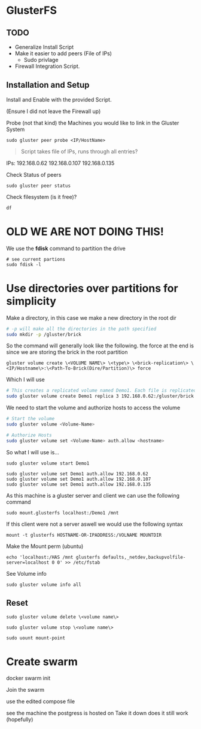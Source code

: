 # GlusterFS

## TODO 
* Generalize Install Script
* Make it easier to add peers (File of IPs)
  * Sudo privlage 
* Firewall Integration Script.

## Installation and Setup

Install and Enable with the provided Script.

(Ensure I did not leave the Firewall up)

Probe (not that kind) the Machines you would like to link in the Gluster System

```
sudo gluster peer probe <IP/HostName>
```
> Script takes file of IPs, runs through all entries?

IPs:
192.168.0.62
192.168.0.107
192.168.0.135

Check Status of peers
```
sudo gluster peer status
```


Check filesystem (is it free)?
```
df 
```

# OLD WE ARE NOT DOING THIS!
We use the **fdisk** command to partition the drive 
```
# see current partions 
sudo fdisk -l
```
# Use directories over partitions for simplicity

Make a directory, in this case we make a new directory in the root dir
```sh 
# -p will make all the directories in the path specified
sudo mkdir -p /gluster/brick
```

So the command will generally look like the following. the force at the end is since we are storing the brick in the root partition
```
gluster volume create \<VOLUME NAME\> \<type\> \<brick-replication\> \<IP/Hostname\>:\<Path-To-Brick(Dire/Partition)\> force 
```
Which I will use
```sh
# This creates a replicated volume named Demo1. Each file is replicated on atleast 3 bricks (the use of 2 is prone to splitbrain -- bad)
sudo gluster volume create Demo1 replica 3 192.168.0.62:/gluster/brick 192.168.0.107:/gluster/brick 192.168.0.135:/gluster/brick force
```

We need to start the volume and authorize hosts to access the volume 
```sh
# Start the volume 
sudo gluster volume <Volume-Name>

# Authorize Hosts 
sudo gluster volume set <Volume-Name> auth.allow <hostname>
```
So what I will use is... 
```
sudo gluster volume start Demo1

sudo gluster volume set Demo1 auth.allow 192.168.0.62
sudo gluster volume set Demo1 auth.allow 192.168.0.107
sudo gluster volume set Demo1 auth.allow 192.168.0.135

```


As this machine is a gluster server and client we can use the following command 
```
sudo mount.glusterfs localhost:/Demo1 /mnt
```

If this client were not a server aswell we would use the following syntax
```
mount -t glusterfs HOSTNAME-OR-IPADDRESS:/VOLNAME MOUNTDIR
```


Make the Mount perm (ubuntu) 
```
echo 'localhost:/HAS /mnt glusterfs defaults,_netdev,backupvolfile-server=localhost 0 0' >> /etc/fstab
```



See Volume info
```
sudo gluster volume info all
```

## Reset 
```
sudo gluster volume delete \<volume name\>
```

 
```
sudo gluster volume stop \<volume name\>
```

```
sudo uount mount-point
```

# Create swarm

docker swarm init 

Join the swarm

use the edited compose file

see the machine the postgress is hosted on
Take it down 
does it still work (hopefully)
